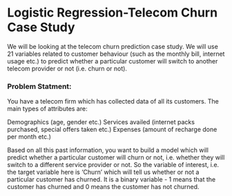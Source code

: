 # Logistic Regression-Telecom Churn Case Study

We will be looking at the telecom churn prediction case study. We will use 21 variables related to customer behaviour (such as the monthly bill, internet usage etc.) to predict whether a particular customer will switch to another telecom provider or not (i.e. churn or not).


### Problem Statment:
You have a telecom firm which has collected data of all its customers. The main types of attributes are:

Demographics (age, gender etc.)
Services availed (internet packs purchased, special offers taken etc.)
Expenses (amount of recharge done per month etc.)
 

Based on all this past information, you want to build a model which will predict whether a particular customer will churn or not, i.e. whether they will switch to a different service provider or not. So the variable of interest, i.e. the target variable here is ‘Churn’ which will tell us whether or not a particular customer has churned. It is a binary variable - 1 means that the customer has churned and 0 means the customer has not churned.
